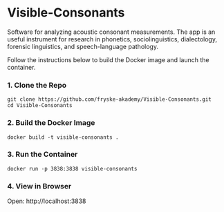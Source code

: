 # Visible-Consonants
Software for analyzing acoustic consonant measurements. The app is an useful instrument for research in phonetics, sociolinguistics, dialectology, forensic linguistics, and speech-language pathology.

Follow the instructions below to build the Docker image and launch the container.

### 1. Clone the Repo

```
git clone https://github.com/fryske-akademy/Visible-Consonants.git
cd Visible-Consonants
```

### 2. Build the Docker Image

```
docker build -t visible-consonants .
```

### 3. Run the Container

```
docker run -p 3838:3838 visible-consonants
```

### 4. View in Browser

Open:
http://localhost:3838
